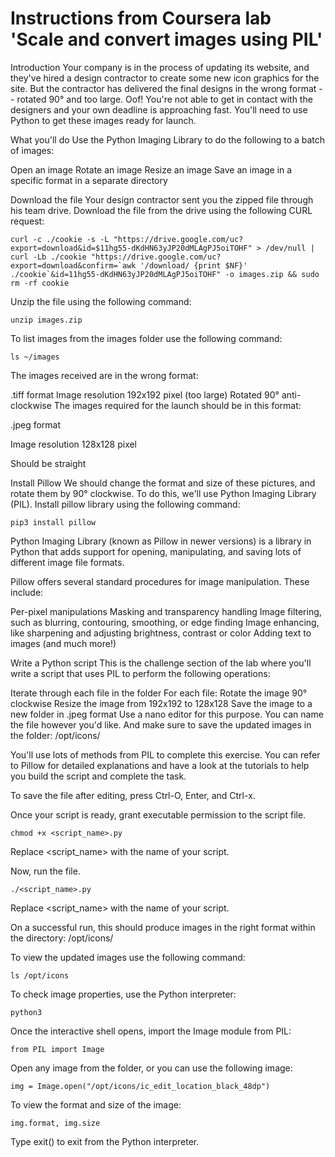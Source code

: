 # Instructions from Coursera lab 'Scale and convert images using PIL'

Introduction
Your company is in the process of updating its website, and they've hired a design contractor to create some new icon graphics for the site. But the contractor has delivered the final designs in the wrong format -- rotated 90° and too large. Oof! You're not able to get in contact with the designers and your own deadline is approaching fast. You'll need to use Python to get these images ready for launch.

What you'll do
Use the Python Imaging Library to do the following to a batch of images:

Open an image
Rotate an image
Resize an image
Save an image in a specific format in a separate directory

Download the file
Your design contractor sent you the zipped file through his team drive. Download the file from the drive using the following CURL request:
```
curl -c ./cookie -s -L "https://drive.google.com/uc?export=download&id=$11hg55-dKdHN63yJP20dMLAgPJ5oiTOHF" > /dev/null | curl -Lb ./cookie "https://drive.google.com/uc?export=download&confirm=`awk '/download/ {print $NF}' ./cookie`&id=11hg55-dKdHN63yJP20dMLAgPJ5oiTOHF" -o images.zip && sudo rm -rf cookie
```

Unzip the file using the following command:
```
unzip images.zip
```

To list images from the images folder use the following command:

```
ls ~/images
```

The images received are in the wrong format:

.tiff format
Image resolution 192x192 pixel (too large)
Rotated 90° anti-clockwise
The images required for the launch should be in this format:

.jpeg format

Image resolution 128x128 pixel

Should be straight

Install Pillow
We should change the format and size of these pictures, and rotate them by 90° clockwise. To do this, we'll use Python Imaging Library (PIL). Install pillow library using the following command:
```
pip3 install pillow
```

Python Imaging Library (known as Pillow in newer versions) is a library in Python that adds support for opening, manipulating, and saving lots of different image file formats.

Pillow offers several standard procedures for image manipulation. These include:

Per-pixel manipulations
Masking and transparency handling
Image filtering, such as blurring, contouring, smoothing, or edge finding
Image enhancing, like sharpening and adjusting brightness, contrast or color
Adding text to images (and much more!)

Write a Python script
This is the challenge section of the lab where you'll write a script that uses PIL to perform the following operations:

Iterate through each file in the folder
For each file:
Rotate the image 90° clockwise
Resize the image from 192x192 to 128x128
Save the image to a new folder in .jpeg format
Use a nano editor for this purpose. You can name the file however you'd like. And make sure to save the updated images in the folder: /opt/icons/

You'll use lots of methods from PIL to complete this exercise. You can refer to Pillow for detailed explanations and have a look at the tutorials to help you build the script and complete the task.

To save the file after editing, press Ctrl-O, Enter, and Ctrl-x.

Once your script is ready, grant executable permission to the script file.
```
chmod +x <script_name>.py
```
Replace <script_name> with the name of your script.

Now, run the file.
```
./<script_name>.py
```

Replace <script_name> with the name of your script.

On a successful run, this should produce images in the right format within the directory: /opt/icons/

To view the updated images use the following command:
```
ls /opt/icons
```

To check image properties, use the Python interpreter:
```
python3
```
Once the interactive shell opens, import the Image module from PIL:

```
from PIL import Image
```
Open any image from the folder, or you can use the following image:

```
img = Image.open("/opt/icons/ic_edit_location_black_48dp")
```
To view the format and size of the image:

```
img.format, img.size
```
Type exit() to exit from the Python interpreter.


